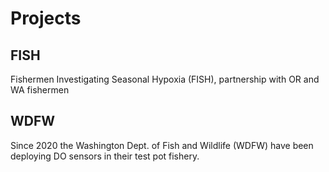 # Projects
## FISH
Fishermen Investigating Seasonal Hypoxia (FISH), partnership with OR and WA fishermen
## WDFW
Since 2020 the Washington Dept. of Fish and Wildlife (WDFW) have been deploying DO sensors in their test pot fishery.
